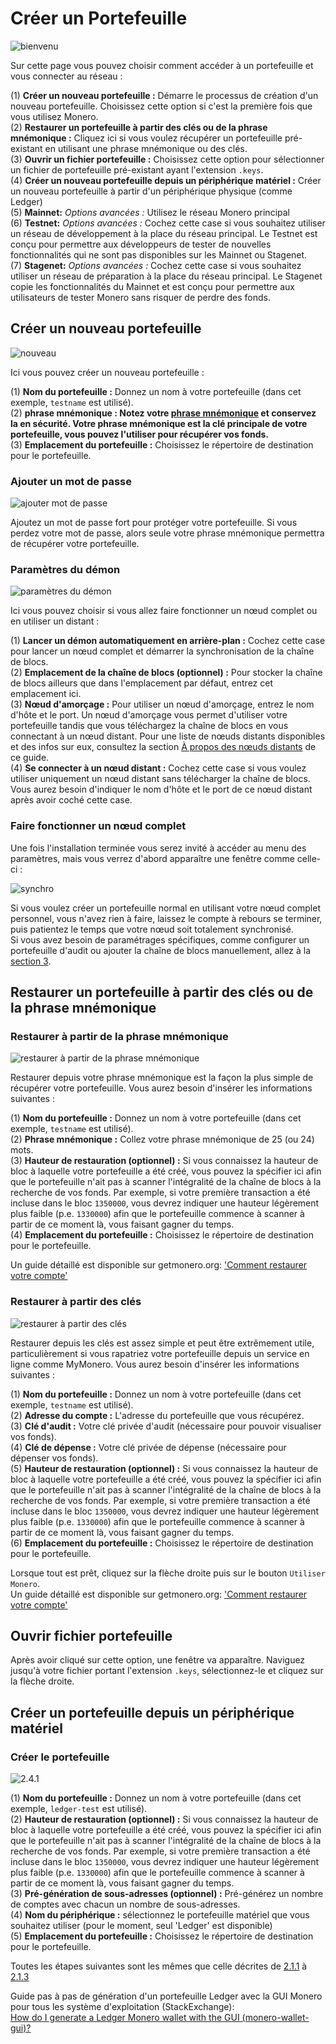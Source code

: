 # Créer un Portefeuille
![bienvenu](media/wizard_2-options.png)

Sur cette page vous pouvez choisir comment accéder à un portefeuille et vous connecter au réseau :

(1) **Créer un nouveau portefeuille :** Démarre le processus de création d'un nouveau portefeuille. Choisissez cette option si c'est la première fois que vous utilisez Monero.    
(2) **Restaurer un portefeuille à partir des clés ou de la phrase mnémonique :** Cliquez ici si vous voulez récupérer un portefeuille pré-existant en utilisant une phrase mnémonique ou des clés.    
(3) **Ouvrir un fichier portefeuille :** Choisissez cette option pour sélectionner un fichier de portefeuille pré-existant ayant l'extension `.keys`.    
(4) **Créer un nouveau portefeuille depuis un périphérique matériel :** Créer un nouveau portefeuille à partir d'un périphérique physique (comme Ledger)    
(5) **Mainnet:** *Options avancées :* Utilisez le réseau Monero principal    
(6) **Testnet:** *Options avancées :* Cochez cette case si vous souhaitez utiliser un réseau de développement à la place du réseau principal. Le Testnet est conçu pour permettre aux développeurs de tester de nouvelles fonctionnalités qui ne sont pas disponibles sur les Mainnet ou Stagenet.    
(7) **Stagenet:** *Options avancées :* Cochez cette case si vous souhaitez utiliser un réseau de préparation à la place du réseau principal. Le Stagenet copie les fonctionnalités du Mainnet et est conçu pour permettre aux utilisateurs de tester Monero sans risquer de perdre des fonds.    

## Créer un nouveau portefeuille
![nouveau](media/wizard_3-create.png)

Ici vous pouvez créer un nouveau portefeuille :

(1) **Nom du portefeuille :** Donnez un nom à votre portefeuille (dans cet exemple, `testname` est utilisé).    
(2) **phrase mnémonique : Notez votre [phrase mnémonique](https://getmonero.org/fr/resources/moneropedia/mnemonicseed.html) et conservez la en sécurité. Votre phrase mnémonique est la clé principale de votre portefeuille, vous pouvez l'utiliser pour récupérer vos fonds.**    
(3) **Emplacement du portefeuille :** Choisissez le répertoire de destination pour le portefeuille.    

### Ajouter un mot de passe
![ajouter mot de passe](media/wizard_4-pass.png)

Ajoutez un mot de passe fort pour protéger votre portefeuille. Si vous perdez votre mot de passe, alors seule votre phrase mnémonique permettra de récupérer votre portefeuille.

### Paramètres du démon
![paramètres du démon](media/wizard_5-daemon-settings.png)

Ici vous pouvez choisir si vous allez faire fonctionner un nœud complet ou en utiliser un distant :

(1) **Lancer un démon automatiquement en arrière-plan :** Cochez cette case pour lancer un nœud complet et démarrer la synchronisation de la chaîne de blocs.    
(2) **Emplacement de la chaîne de blocs (optionnel) :** Pour stocker la chaîne de blocs ailleurs que dans l'emplacement par défaut, entrez cet emplacement ici.    
(3) **Nœud d'amorçage :** Pour utiliser un nœud d'amorçage, entrez le nom d'hôte et le port. Un nœud d'amorçage vous permet d'utiliser votre portefeuille tandis que vous téléchargez la chaîne de blocs en vous connectant à un nœud distant. Pour une liste de nœuds distants disponibles et des infos sur eux, consultez la section [À propos des nœuds distants](#8a-propos-des-nœuds-distants) de ce guide.    
(4) **Se connecter à un nœud distant :** Cochez cette case si vous voulez utiliser uniquement un nœud distant sans télécharger la chaîne de blocs. Vous aurez besoin d'indiquer le nom d'hôte et le port de ce nœud distant après avoir coché cette case.

### Faire fonctionner un nœud complet
Une fois l'installation terminée vous serez invité à accéder au menu des paramètres, mais vous verrez d'abord apparaître une fenêtre comme celle-ci :

![synchro](media/daemon-launch.png)

Si vous voulez créer un portefeuille normal en utilisant votre nœud complet personnel, vous n'avez rien à faire, laissez le compte à rebours se terminer, puis patientez le temps que votre nœud soit totalement synchronisé.    
Si vous avez besoin de paramétrages spécifiques, comme configurer un portefeuille d'audit ou ajouter la chaîne de blocs manuellement, allez à la [section 3](#3-paramètres).    

## Restaurer un portefeuille à partir des clés ou de la phrase mnémonique

### Restaurer à partir de la phrase mnémonique
![restaurer à partir de la phrase mnémonique](media/wizard_6-restore-seed.png)

Restaurer depuis votre phrase mnémonique est la façon la plus simple de récupérer votre portefeuille. Vous aurez besoin d'insérer les informations suivantes :

(1) **Nom du portefeuille :** Donnez un nom à votre portefeuille (dans cet exemple, `testname` est utilisé).    
(2) **Phrase mnémonique :** Collez votre phrase mnémonique de 25 (ou 24) mots.    
(3) **Hauteur de restauration (optionnel) :** Si vous connaissez la hauteur de bloc à laquelle votre portefeuille a été créé, vous pouvez la spécifier ici afin que le portefeuille n'ait pas à scanner l'intégralité de la chaîne de blocs à la recherche de vos fonds. Par exemple, si votre première transaction a été incluse dans le bloc `1350000`, vous devrez indiquer une hauteur légèrement plus faible (p.e. `1330000`) afin que le portefeuille commence à scanner à partir de ce moment là, vous faisant gagner du temps.    
(4) **Emplacement du portefeuille :** Choisissez le répertoire de destination pour le portefeuille.    

Un guide détaillé est disponible sur getmonero.org: ['Comment restaurer votre compte'](https://getmonero.org/fr/resources/user-guides/restore_account.html)

### Restaurer à partir des clés
![restaurer à partir des clés](media/wizard_7-restore-keys.png)

Restaurer depuis les clés est assez simple et peut être extrêmement utile, particulièrement si vous rapatriez votre portefeuille depuis un service en ligne comme MyMonero. Vous aurez besoin d'insérer les informations suivantes :

(1) **Nom du portefeuille :** Donnez un nom à votre portefeuille (dans cet exemple, `testname` est utilisé).    
(2) **Adresse du compte :** L'adresse du portefeuille que vous récupérez.    
(3) **Clé d'audit :** Votre clé privée d'audit (nécessaire pour pouvoir visualiser vos fonds).    
(4) **Clé de dépense :** Votre clé privée de dépense (nécessaire pour dépenser vos fonds).    
(5) **Hauteur de restauration (optionnel) :** Si vous connaissez la hauteur de bloc à laquelle votre portefeuille a été créé, vous pouvez la spécifier ici afin que le portefeuille n'ait pas à scanner l'intégralité de la chaîne de blocs à la recherche de vos fonds. Par exemple, si votre première transaction a été incluse dans le bloc `1350000`, vous devrez indiquer une hauteur légèrement plus faible (p.e. `1330000`) afin que le portefeuille commence à scanner à partir de ce moment là, vous faisant gagner du temps.    
(6) **Emplacement du portefeuille :** Choisissez le répertoire de destination pour le portefeuille.    

Lorsque tout est prêt, cliquez sur la flèche droite puis sur le bouton `Utiliser Monero`.    
Un guide détaillé est disponible sur getmonero.org: ['Comment restaurer votre compte'](https://getmonero.org/fr/resources/user-guides/restore_account.html)

## Ouvrir fichier portefeuille
Après avoir cliqué sur cette option, une fenêtre va apparaître. Naviguez jusqu'à votre fichier portant l'extension `.keys`, sélectionnez-le et cliquez sur la flèche droite.

## Créer un portefeuille depuis un périphérique matériel

### Créer le portefeuille
![2.4.1](media/create_hardware_wallet.png)

(1) **Nom du portefeuille :** Donnez un nom à votre portefeuille (dans cet exemple, `ledger-test` est utilisé).   
(2) **Hauteur de restauration (optionnel) :** Si vous connaissez la hauteur de bloc à laquelle votre portefeuille a été créé, vous pouvez la spécifier ici afin que le portefeuille n'ait pas à scanner l'intégralité de la chaîne de blocs à la recherche de vos fonds. Par exemple, si votre première transaction a été incluse dans le bloc `1350000`, vous devrez indiquer une hauteur légèrement plus faible (p.e. `1330000`) afin que le portefeuille commence à scanner à partir de ce moment là, vous faisant gagner du temps.    
(3) **Pré-génération de sous-adresses (optionnel) :** Pré-générez un nombre de comptes avec chacun un nombre de sous-adresses.    
(4) **Nom du périphérique :** sélectionnez le portefeuille matériel que vous souhaitez utiliser (pour le moment, seul 'Ledger' est disponible)    
(5) **Emplacement du portefeuille :** Choisissez le répertoire de destination pour le portefeuille. 
&nbsp;

Toutes les étapes suivantes sont les mêmes que celle décrites de [2.1.1](#211-ajouter-un-mot-de-passe) à [2.1.3](#213-faire-fonctionner-un-nœud-complet)
&nbsp;

Guide pas à pas de génération d'un portefeuille Ledger avec la GUI Monero pour tous les système d'exploitation (StackExchange):    
[How do I generate a Ledger Monero wallet with the GUI (monero-wallet-gui)?](https://monero.stackexchange.com/questions/9901/how-do-i-generate-a-ledger-monero-wallet-with-the-gui-monero-wallet-gui)
